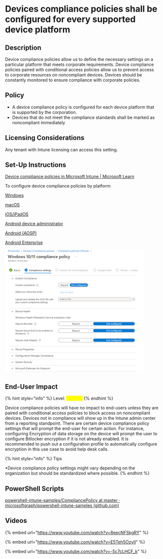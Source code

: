 # Devices compliance policies shall be configured for every supported device platform

## Description

Device compliance policies allow us to define the necessary settings on a particular platform that meets corporate requirements. Device compliance policies paired with conditional access policies allow us to prevent access to corporate resources on noncompliant devices. Devices should be constantly monitored to ensure compliance with corporate policies.

## Policy

* A device compliance policy is configured for each device platform that is supported by the corporation.
* Devices that do not meet the compliance standards shall be marked as noncompliant immediately

## Licensing Considerations

Any tenant with Intune licensing can access this setting.

## Set-Up Instructions

[Device compliance policies in Microsoft Intune | Microsoft Learn](https://learn.microsoft.com/en-us/mem/intune/protect/device-compliance-get-started)

To configure device compliance policies by platform:

[Windows](https://learn.microsoft.com/en-us/mem/intune/protect/compliance-policy-create-windows)

[macOS](https://learn.microsoft.com/en-us/mem/intune/protect/compliance-policy-create-mac-os)

[iOS/iPadOS](https://learn.microsoft.com/en-us/mem/intune/protect/compliance-policy-create-ios)

[Android device administrator](https://learn.microsoft.com/en-us/mem/intune/protect/compliance-policy-create-android)

[Android (AOSP)](https://learn.microsoft.com/en-us/mem/intune/protect/compliance-policy-create-android-aosp)

[Android Enterprise](https://learn.microsoft.com/en-us/mem/intune/protect/compliance-policy-create-android-for-work)

![](../../.gitbook/assets/pic12.png)

## End-User Impact

{% hint style="info" %}
Level: <mark style="color:yellow;">Medium</mark>
{% endhint %}

Device compliance policies will have no impact to end-users unless they are paired with conditional access policies to block access on noncompliant devices. Devices not in compliance will show up in the Intune admin center from a reporting standpoint. There are certain device compliance policy settings that will prompt the end-user for certain action. For instance, configuring Encryption of data storage on the device will prompt the user to configure Bitlocker encryption if it is not already enabled. It is recommended to push out a configuration profile to automatically configure encryption in this use case to avoid help desk calls.

{% hint style="info" %}
Tips

•Device compliance policy settings might vary depending on the organization but should be standardized where possible.
{% endhint %}

## PowerShell Scripts

[powershell-intune-samples/CompliancePolicy at master · microsoftgraph/powershell-intune-samples (github.com)](https://github.com/microsoftgraph/powershell-intune-samples/tree/master/CompliancePolicy)

## Videos&#x20;

{% embed url="https://www.youtube.com/watch?v=8eecNFSkgRY" %}

{% embed url="https://www.youtube.com/watch?v=E5Teh5OzyII" %}

{% embed url="https://www.youtube.com/watch?v=-5c7cLHCF_k" %}
